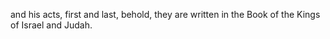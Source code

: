 and his acts, first and last, behold, they are written in the Book of the Kings of Israel and Judah.
